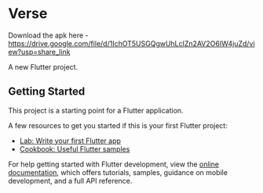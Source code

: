 # Verse
Download the apk here - https://drive.google.com/file/d/1IchOT5USGQgwUhLcIZn2AV2O6IW4juZd/view?usp=share_link

A new Flutter project.

## Getting Started

This project is a starting point for a Flutter application.

A few resources to get you started if this is your first Flutter project:

- [Lab: Write your first Flutter app](https://docs.flutter.dev/get-started/codelab)
- [Cookbook: Useful Flutter samples](https://docs.flutter.dev/cookbook)

For help getting started with Flutter development, view the
[online documentation](https://docs.flutter.dev/), which offers tutorials,
samples, guidance on mobile development, and a full API reference.
